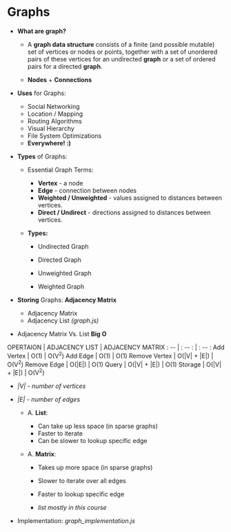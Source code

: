 # Graphs
* **What are graph?**
    - A **graph data structure** consists of a finite (and possible mutable) set of vertices or nodes or points, together with a set of unordered pairs of these vertices for an undirected **graph** or a set of ordered pairs for a directed **graph**.

    - **Nodes** + **Connections**

* **Uses** for Graphs:
    - Social Networking
    - Location / Mapping
    - Routing Algorithms
    - Visual Hierarchy
    - File System Optimizations
    - **Everywhere! :)**

* **Types** of Graphs:
    - Essential Graph Terms:
        - **Vertex** - a node
        - **Edge** - connection between nodes
        - **Weighted / Unweighted** - values assigned to distances between vertices.
        - **Direct / Undirect** - directions assigned to distances between vertices.

    - **Types:**
        - Undirected Graph
        - Directed Graph

        - Unweighted Graph
        - Weighted Graph
        
* **Storing** Graphs: **Adjacency Matrix**
    - Adjacency Matrix
    - Adjacency List *(graph.js)*

* Adjacency Matrix Vs. List **Big O**

OPERTAION       |       ADJACENCY LIST      |       ADJACENCY MATRIX
: --            |       : -- :              |       : -- :
Add Vertex      |       O(1)                |       O(V<sup>2</sup>)
Add Edge        |       O(1)                |       O(1)
Remove Vertex   |       O(|V| + |E|)        |       O(V<sup>2</sup>)
Remove Edge     |       O(|E|)              |       O(1)
Query           |       O(|V| + |E|)        |       O(1)
Storage         |       O(|V| + |E|)        |       O(V<sup>2</sup>)

- *|V| - number of vertices*
- *|E| - number of edges*

    - A. **List**:  
        - Can take up less space (in sparse graphs)
        - Faster to iterate
        - Can be slower to lookup specific edge

    - A. **Matrix**:
        - Takes up more space (in sparse graphs)
        - Slower to iterate over all edges
        - Faster to lookup specific edge

        - *list mostly in this course*

* Implementation: *graph_implementation.js*